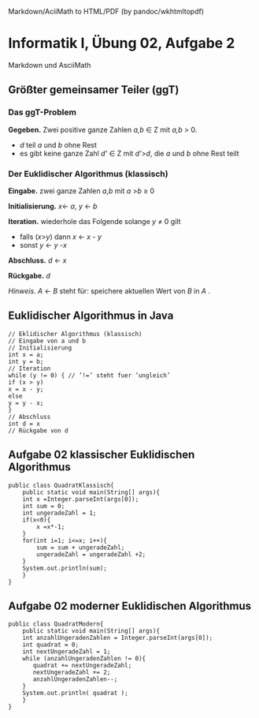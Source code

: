 Markdown/AciiMath to HTML/PDF (by pandoc/wkhtmltopdf)
# Informatik I, Übung 02, Aufgabe 2
Markdown und AsciiMath
## Größter gemeinsamer Teiler (ggT)

### Das ggT-Problem
**Gegeben.**  Zwei positive ganze Zahlen *a,b* ∈ Z mit *a,b* > 0.
- *d* teil *a* und *b* ohne Rest
- es gibt keine ganze Zahl *d'* ∈ Z mit *d'>d*,  die *a* und *b* ohne Rest teilt

### Der Euklidischer Algorithmus (klassisch)

**Eingabe.** zwei ganze Zahlen *a*,*b* mit *a* >*b* ≥ 0

**Initialisierung.** *x*← *a*, *y* ← *b*

**Iteration.**  wiederhole das Folgende solange *y* ≠ 0 gilt
- falls (*x*>*y*) dann *x* ← *x* - *y*
- sonst *y* ← *y* -*x*

**Abschluss.** *d* ← *x*

**Rückgabe.** *d*

*Hinweis.* *A* ← *B* steht für: speichere aktuellen Wert von *B* in *A* .

## Euklidischer Algorithmus in Java

    // Eklidischer Algorithmus (klassisch)
    // Eingabe von a und b
    // Initialisierung
    int x = a;
    int y = b;
    // Iteration
    while (y != 0) { // ’!=’ steht fuer ’ungleich’
    if (x > y)
    x = x - y;
    else
    y = y - x;
    }
    // Abschluss
    int d = x
    // Rückgabe von d

## Aufgabe 02 klassischer Euklidischen Algorithmus

    public class QuadratKlassisch{
        public static void main(String[] args){
    	int x =Integer.parseInt(args[0]);
    	int sum = 0;
    	int ungeradeZahl = 1;
    	if(x<0){
    	    x =x*-1;
    	}
    	for(int i=1; i<=x; i++){
    	    sum = sum + ungeradeZahl;
    	    ungeradeZahl = ungeradeZahl +2;
    	}
    	System.out.println(sum);
        }
    }

## Aufgabe 02 moderner Euklidischen Algorithmus

    public class QuadratModern{
        public static void main(String[] args){
    	int anzahlUngeradenZahlen = Integer.parseInt(args[0]);
    	int quadrat = 0;
    	int nextUngeradeZahl = 1;
    	while (anzahlUngeradenZahlen != 0){
    	   quadrat += nextUngeradeZahl;
    	   nextUngeradeZahl += 2;
    	   anzahlUngeradenZahlen--;
    	}
    	System.out.println( quadrat );
        }
    }
